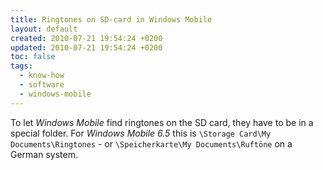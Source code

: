 ```yaml
---
title: Ringtones on SD-card in Windows Mobile
layout: default
created: 2010-07-21 19:54:24 +0200
updated: 2010-07-21 19:54:24 +0200
toc: false
tags:
  - know-how
  - software
  - windows-mobile
---
```

To let *Windows Mobile* find ringtones on the SD card, they have to be in a special folder. For *Windows Mobile 6.5*
this is `\Storage Card\My Documents\Ringtones` - or `\Speicherkarte\My Documents\Ruftöne` on a German system.
